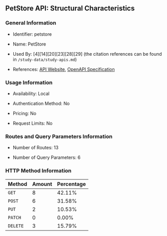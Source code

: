 ## PetStore API: Structural Characteristics

### General Information

- Identifier: petstore

- Name: PetStore

- Used By: [4][14][20][23][28][29] (the citation references can be found in `/study-data/study-apis.md`)

- References: [API Website](https://github.com/swagger-api/swagger-petstore), [OpenAPI Specification](https://petstore3.swagger.io/api/v3/openapi.json)

### Usage Information

- Availability: Local

- Authentication Method: No

- Pricing: No

- Request Limits: No

### Routes and Query Parameters Information

- Number of Routes: 13

- Number of Query Parameters: 6

### HTTP Method Information

| Method | Amount | Percentage |
|--------|--------|------------|
| `GET` | 8 | 42.11% |
| `POST` | 6 | 31.58% |
| `PUT` | 2 | 10.53% |
| `PATCH` | 0 | 0.00% |
| `DELETE` | 3 | 15.79% |
